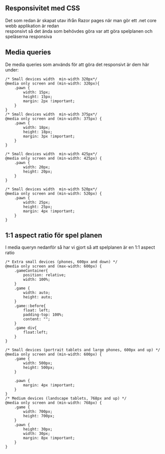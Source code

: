 ## Responsivitet med CSS

Det som redan är skapat utav ifrån Razor pages när man gör ett .net core webb applikation är redan  
responsivt så det ända som behövdes göra var att göra spelplanen och speläserna responsiva

## Media queries
De media queries som används för att göra det responsivt är dem här under:
```
/* Small devices width  min-width 320px*/
@media only screen and (min-width: 320px){
    .pawn {
        width: 15px;
        height: 15px;
        margin: 2px !important;
    }
}
/* Small devices width  min-width 375px*/
@media only screen and (min-width: 375px) {
    .pawn {
        width: 18px;
        height: 18px;
        margin: 3px !important;
    }
}

/* Small devices width  min-width 425px*/
@media only screen and (min-width: 425px) {
    .pawn {
        width: 20px;
        height: 20px;
    }
}

/* Small devices width  min-width 520px*/
@media only screen and (min-width: 520px) {
    .pawn {
        width: 25px;
        height: 25px;
        margin: 4px !important;
    }
}
```
## 1:1 aspect ratio för spel planen
I media queryn nedanför så har vi gjort så att spelplanen är en 1:1 aspect ratio
```
/* Extra small devices (phones, 600px and down) */
@media only screen and (max-width: 600px) {
    .gameContainer{
        position: relative;
        width: 100%;
    }
    .game {
        width: auto;
        height: auto;
    }
    .game::before{
        float: left;
        padding-top: 100%;
        content: "";
    }
    .game div{
        float:left;
    }
}

/* Small devices (portrait tablets and large phones, 600px and up) */
@media only screen and (min-width: 600px) {
    .game {
        width: 500px;
        height: 500px;
    }

    .pawn {
        margin: 4px !important;
    }
}
/* Medium devices (landscape tablets, 768px and up) */
@media only screen and (min-width: 768px) {
    .game {
        width: 700px;
        height: 700px;
    }
    .pawn {
        height: 30px;
        width: 30px;
        margin: 8px !important;
    }
}
```
